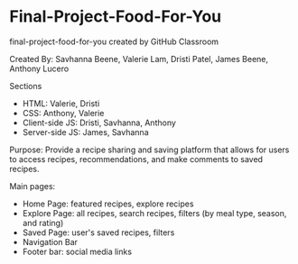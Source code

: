 # Final-Project-Food-For-You
final-project-food-for-you created by GitHub Classroom

Created By: Savhanna Beene, Valerie Lam, Dristi Patel, James Beene, Anthony Lucero

Sections
  - HTML: Valerie, Dristi
  - CSS: Anthony, Valerie
  - Client-side JS: Dristi, Savhanna, Anthony
  - Server-side JS: James, Savhanna

Purpose: Provide a recipe sharing and saving platform that allows for users to access recipes, recommendations, and make comments to saved recipes.

Main pages:
  - Home Page: featured recipes, explore recipes
  - Explore Page: all recipes, search recipes, filters (by meal type, season, and rating)
  - Saved Page: user's saved recipes, filters
  - Navigation Bar
  - Footer bar: social media links
